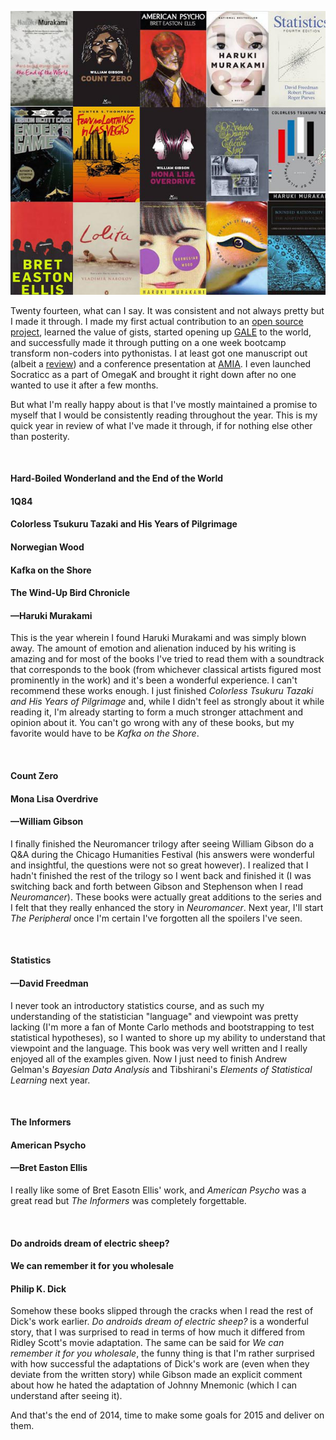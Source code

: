 <!-- 
.. title: 2014 Literature Round up
.. slug: 2014-literature-round-up
.. date: 2014-12-31 09:43:24 UTC-05:00
.. tags: 
.. category: 
.. link: 
.. description: 
.. type: text
-->

![book review](/images/2014_roundup_zpsff71df98.png)

<p>
Twenty fourteen, what can I say. It was consistent and not always pretty but I made it through. I made my first actual contribution to an <a href="http://github.com/python-visualization/folium/commits?author=adamrpah">open source project</a>, learned the value of gists, started opening up <a href="http://github.com/adamrpah/GALE">GALE</a> to the world, and successfully made it through putting on a one week bootcamp transform non-coders into pythonistas. I at least got one manuscript out (albeit a <a href="http://npcompleteheart.com/article/big-data-what-is-it-and-what-does-it-mean-for-card/">review</a>) and a conference presentation at <a href="http://npcompleteheart.com/article/unzipping-zip-codes-a-methodology-to-assign-de-ide/">AMIA</a>. I even launched Socraticc as a part of OmegaK and brought it right down after no one wanted to use it after a few months.
</p>

<!-- TEASER_END -->

<p>
But what I'm really happy about is that I've mostly maintained a promise to myself that I would be consistently reading throughout the year. This is my quick year in review of what I've made it through, if for nothing else other than posterity.
</p>

<br/>
<h4>Hard-Boiled Wonderland and the End of the World</h4>
<h4>1Q84</h4>
<h4>Colorless Tsukuru Tazaki and His Years of Pilgrimage</h4>
<h4>Norwegian Wood</h4>
<h4>Kafka on the Shore</h4>
<h4>The Wind-Up Bird Chronicle</h4>
<h4>&mdash;Haruki Murakami</h4>
<p>
This is the year wherein I found Haruki Murakami and was simply blown away. The amount of emotion and alienation induced by his writing is amazing and for most of the books I've tried to read them with a soundtrack that corresponds to the book (from whichever classical artists figured most prominently in the work) and it's been a wonderful experience. I can't recommend these works enough. I just finished <i>Colorless Tsukuru Tazaki and His Years of Pilgrimage</i> and, while I didn't feel as strongly about it while reading it, I'm already starting to form a much stronger attachment and opinion about it. You can't go wrong with any of these books, but my favorite would have to be <i>Kafka on the Shore</i>.
</p>

<br/>
<h4>Count Zero</h4>
<h4>Mona Lisa Overdrive</h4>
<h4>&mdash;William Gibson</h4>
<p>
I finally finished the Neuromancer trilogy after seeing William Gibson do a Q&A during the Chicago Humanities Festival (his answers were wonderful and insightful, the questions were not so great however). I realized that I hadn't finished the rest of the trilogy so I went back and finished it (I was switching back and forth between Gibson and Stephenson when I read <i>Neuromancer</i>). These books were actually great additions to the series and I felt that they really enhanced the story in <i>Neuromancer</i>. Next year, I'll start <i>The Peripheral</i> once I'm certain I've forgotten all the spoilers I've seen. 
</p>

<br/>
<h4>Statistics</h4>
<h4>&mdash;David Freedman</h4>
<p>
I never took an introductory statistics course, and as such my understanding of the statistician "language" and viewpoint was pretty lacking (I'm more a fan of Monte Carlo methods and bootstrapping to test statistical hypotheses), so I wanted to shore up my ability to understand that viewpoint and the language. This book was very well written and I really enjoyed all of the examples given. Now I just need to finish Andrew Gelman's <i>Bayesian Data Analysis</i> and Tibshirani's <i>Elements of Statistical Learning</i> next year.
</p>

<br/>
<h4>The Informers</h4>
<h4>American Psycho</h4>
<h4>&mdash;Bret Easton Ellis</h4>
<p>
I really like some of Bret Easotn Ellis' work, and <i>American Psycho</i> was a great read but <i>The Informers</i> was completely forgettable. 
</p>

<br/>
<h4>Do androids dream of electric sheep?</h4>
<h4>We can remember it for you wholesale</h4>
<h4>Philip K. Dick</h4>
<p>
Somehow these books slipped through the cracks when I read the rest of Dick's work earlier. <i>Do androids dream of electric sheep?</i> is a wonderful story, that I was surprised to read in terms of how much it differed from Ridley Scott's movie adaptation. The same can be said for <i>We can remember it for you wholesale</i>, the funny thing is that I'm rather surprised with how successful the adaptations of Dick's work are (even when they deviate from the written story) while Gibson made an explicit comment about how he hated the adaptation of Johnny Mnemonic (which I can understand after seeing it).
</p>

<p>
And that's the end of 2014, time to make some goals for 2015 and deliver on them.
</p>
